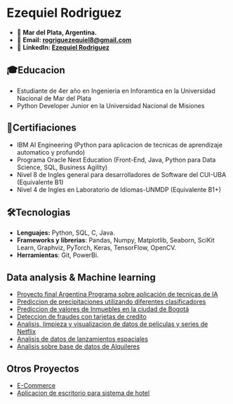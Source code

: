 # Ezequiel Rodriguez 

* 📌 **Mar del Plata, Argentina.**
* 📩 **Email: rogriguezequiel8@gmail.com**
* 🔵 **LinkedIn: [Ezequiel Rodriguez](https://www.linkedin.com/in/ezequiel-rodriguez-8b0a4923b/)**

## 🎓Educacion
* Estudiante de 4er año en Ingenieria en Inforamtica en la Universidad Nacional de Mar del Plata
* Python Developer Junior en la Universidad Nacional de Misiones

## 📃Certifiaciones
* IBM AI Engineering (Python para aplicacion de tecnicas de aprendizaje automatico y profundo)
* Programa Oracle Next Education (Front-End, Java, Python para Data Science, SQL, Business Agility)
* Nivel 8 de Ingles general para desarrolladores de Software del CUI-UBA (Equivalente B1)
* Nivel 4 de Ingles en Laboratorio de Idiomas-UNMDP (Equivalente B1+) 

## 🛠Tecnologias
* **Lenguajes:** Python, SQL, C, Java.
* **Frameworks y librerias**: Pandas, Numpy, Matplotlib, Seaborn, SciKit Learn, Graphviz, PyTorch, Keras, TensorFlow, OpenCV.
* **Herramientas**: Git, PowerBi.

## Data analysis & Machine learning

* [Proyecto final Argentina Programa sobre aplicación de tecnicas de IA](https://github.com/rodriquiel/Trabajo_Final_IA)
* [Prediccion de precipitaciones utilizando diferentes clasificadores](https://github.com/rodriquiel/Prediccion_Lluvia/tree/main)
* [Prediccion de valores de Inmuebles en la ciudad de Bogotá](https://github.com/rodriquiel/Inmersion_Datos)
* [Deteccion de fraudes con tarjetas de credito](https://github.com/rodriquiel/DeteccionFraudeTarjetas/tree/main)
* [Analisis, limpieza y visualizacion de datos de peliculas y series de Netflix](https://github.com/rodriquiel/NetflixDataAnalysis/tree/main)
* [Analisis de datos de lanzamientos espaciales](https://github.com/rodriquiel/LaunchesDataAnalysis/tree/main)
* [Analisis sobre base de datos de Alquileres](https://github.com/rodriquiel/Analisis_DB_Alquileres)

## Otros Proyectos

* [E-Commerce](https://github.com/rodriquiel/ECommerceAlura)
* [Aplicacion de escritorio para sistema de hotel](https://github.com/rodriquiel/Sisitema-Hotel-Java)



<!--
**rodriquiel/rodriquiel** is a ✨ _special_ ✨ repository because its `README.md` (this file) appears on your GitHub profile.

Here are some ideas to get you started:

- 🔭 I’m currently working on ...
- 🌱 I’m currently learning ...
- 👯 I’m looking to collaborate on ...
- 🤔 I’m looking for help with ...
- 💬 Ask me about ...
- 📫 How to reach me: ...
- 😄 Pronouns: ...
- ⚡ Fun fact: ...
-->

